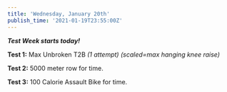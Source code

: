 ```yaml
---
title: 'Wednesday, January 20th'
publish_time: '2021-01-19T23:55:00Z'
---
```


***Test Week starts today!***

**Test 1:** Max Unbroken T2B *(1 attempt) (scaled=max hanging knee
raise)*

**Test 2:** 5000 meter row for time.

**Test 3:** 100 Calorie Assault Bike for time.
